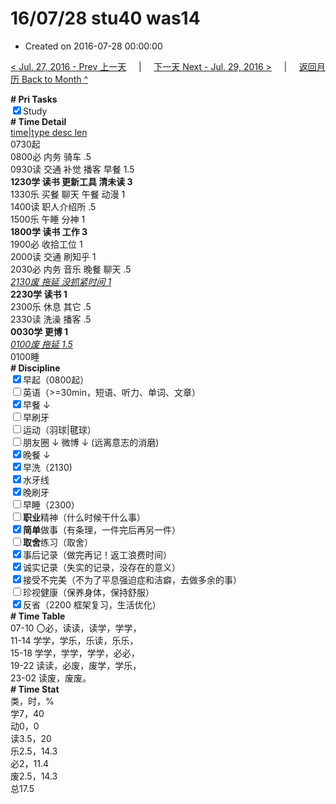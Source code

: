 # 16/07/28 stu40 was14

- Created on 2016-07-28 00:00:00

[< Jul. 27, 2016 - Prev 上一天](/lifelogs/2016/07/d27.md) &nbsp; &nbsp; | &nbsp; &nbsp; [下一天 Next - Jul. 29, 2016 >](/lifelogs/2016/07/d29.md) &nbsp; &nbsp; |  &nbsp; &nbsp; [返回月历 Back to Month ^](/lifelogs/2016/07/index.md)
<br/><div><b># Pri Tasks</b></div><div><input checked="true" type="checkbox"/>Study</div><div><b># Time Detail</b></div><div><u>time|type desc len</u></div><div>0730起</div><div>0800必 内务 骑车 .5</div><div>0930读 交通 补觉 播客 早餐 1.5</div><div><b>1230学 读书 更新工具 清未读 3</b></div><div>1330乐 买餐 聊天 午餐 动漫 1</div><div>1400读 职人介绍所 .5</div><div>1500乐 午睡 分神 1</div><div><b>1800学 读书 工作 3</b></div><div>1900必 收拾工位 1</div><div>2000读 交通 刷知乎 1</div><div>2030必 内务 音乐 晚餐 聊天 .5</div><div><u><i>2130废 拖延 没抓紧时间 1</i></u></div><div><b>2230学 读书 1</b></div><div>2300乐 休息 其它 .5</div><div>2330读 洗澡 播客 .5</div><div><b>003</b><b>0学 更博 1</b></div><div><u><i>0100废 拖延 1.5</i></u></div><div>0100睡</div><div><b># Discipline</b></div><div><input checked="true" type="checkbox"/>早起（0800起）</div><div><input type="checkbox"/>英语（&gt;=30min，短语、听力、单词、文章）</div><div><input checked="true" type="checkbox"/>早餐 ↓</div><div><input type="checkbox"/>早刷牙</div><div><input type="checkbox"/>运动（羽球|毽球）</div><div><input type="checkbox"/>朋友圈 ↓ 微博 ↓ (远离意志的消磨)</div><div><input checked="true" type="checkbox"/>晚餐 ↓</div><div><input checked="true" type="checkbox"/>早洗（2130)</div><div><input checked="true" type="checkbox"/>水牙线</div><div><input checked="true" type="checkbox"/>晚刷牙</div><div><input type="checkbox"/>早睡（2300）</div><div><input type="checkbox"/><b>职业</b>精神（什么时候干什么事）</div><div><input checked="true" type="checkbox"/><b>简单</b>做事（有条理，一件完后再另一件）</div><div><input type="checkbox"/><b>取舍</b>练习（取舍）</div><div><input checked="true" type="checkbox"/>事后记录（做完再记！返工浪费时间）</div><div><input checked="true" type="checkbox"/>诚实记录（失实的记录，没存在的意义）</div><div><input checked="true" type="checkbox"/>接受不完美（不为了平息强迫症和洁癖，去做多余的事）</div><div><input type="checkbox"/>珍视健康（保养身体，保持舒服）</div><div><input checked="true" type="checkbox"/>反省（2200 框架复习，生活优化）</div><div><b># Time Table</b></div><div>07-10 〇必，读读，读学，学学，</div><div>11-14 学学，学乐，乐读，乐乐，</div><div>15-18 学学，学学，学学，必必，</div><div>19-22 读读，必废，废学，学乐，</div><div>23-02 读废，废废。</div><div><b># Time Stat</b></div><div>类，时，%</div><div>学7，40</div><div>动0，0</div><div>读3.5，20</div><div>乐2.5，14.3</div><div>必2，11.4</div><div>废2.5，14.3</div><div>总17.5</div>

